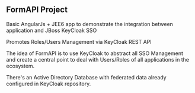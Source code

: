 ## FormAPI Project

Basic AngularJs + JEE6 app to demonstrate the integration between application and JBoss KeyCloak SSO

Promotes Roles/Users Management via KeyCloak REST API

The idea of FormAPI is to use KeyCloak to abstract all SSO Management and create a central point to deal with Users/Roles of all applications in the ecosystem.

There's an Active Directory Database with federated data already configured in KeyCloak repository.
